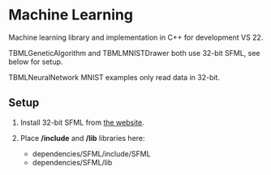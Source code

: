 # Machine Learning

Machine learning library and implementation in C++ for development VS 22.

TBMLGeneticAlgorithm and TBMLMNISTDrawer both use 32-bit SFML, see below for setup.

TBMLNeuralNetwork MNIST examples only read data in 32-bit.

## Setup

1. Install 32-bit SFML from [the website](https://www.sfml-dev.org/).

2. Place **/include** and **/lib** libraries here:

   - dependencies/SFML/include/SFML
   - dependencies/SFML/lib